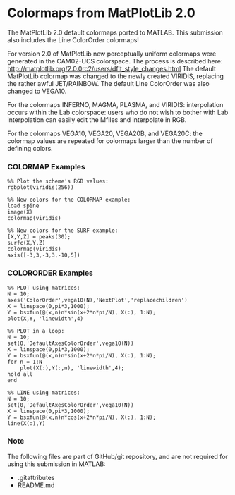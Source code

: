 Colormaps from MatPlotLib 2.0
=========

The MatPlotLib 2.0 default colormaps ported to MATLAB. This submission also includes the Line ColorOrder colormaps!

For version 2.0 of MatPlotLib new perceptually uniform colormaps were generated in the CAM02-UCS colorspace. The process is described here: 
<http://matplotlib.org/2.0.0rc2/users/dflt_style_changes.html>
The default MatPlotLib colormap was changed to the newly created VIRIDIS, replacing the rather awful JET/RAINBOW. The default Line ColorOrder was also changed to VEGA10.

For the colormaps INFERNO, MAGMA, PLASMA, and VIRIDIS: interpolation occurs within the Lab colorspace: users who do not wish to bother with Lab interpolation can easily edit the Mfiles and interpolate in RGB.

For the colormaps VEGA10, VEGA20, VEGA20B, and VEGA20C: the colormap values are repeated for colormaps larger than the number of defining colors.

### COLORMAP Examples ###

    %% Plot the scheme's RGB values:
    rgbplot(viridis(256))

    %% New colors for the COLORMAP example:
    load spine
    image(X)
    colormap(viridis)

    %% New colors for the SURF example:
    [X,Y,Z] = peaks(30);
    surfc(X,Y,Z)
    colormap(viridis)
    axis([-3,3,-3,3,-10,5])

### COLORORDER Examples ###

    %% PLOT using matrices:
    N = 10;
    axes('ColorOrder',vega10(N),'NextPlot','replacechildren')
    X = linspace(0,pi*3,1000);
    Y = bsxfun(@(x,n)n*sin(x+2*n*pi/N), X(:), 1:N);
    plot(X,Y, 'linewidth',4)

    %% PLOT in a loop:
    N = 10;
    set(0,'DefaultAxesColorOrder',vega10(N))
    X = linspace(0,pi*3,1000);
    Y = bsxfun(@(x,n)n*sin(x+2*n*pi/N), X(:), 1:N);
    for n = 1:N
        plot(X(:),Y(:,n), 'linewidth',4);
    hold all
    end

    %% LINE using matrices:
    N = 10;
    set(0,'DefaultAxesColorOrder',vega10(N))
    X = linspace(0,pi*3,1000);
    Y = bsxfun(@(x,n)n*cos(x+2*n*pi/N), X(:), 1:N);
    line(X(:),Y)

### Note ###

The following files are part of GitHub/git repository, and are not required for using this submission in MATLAB:
* .gitattributes
* README.md
